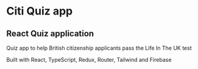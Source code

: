 # Citi Quiz app

## React Quiz application

Quiz app to help British citizenship applicants pass the Life In The UK test

Built with React, TypeScript, Redux, Router, Tailwind and Firebase
